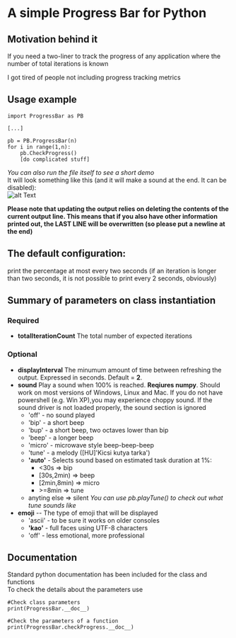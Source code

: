 # A simple Progress Bar for Python
## Motivation behind it
If you need a two-liner to track the progress of any application where the number of total iterations is known  

I got tired of people not including progress tracking metrics  

## Usage example
```
import ProgressBar as PB

[...]  

pb = PB.ProgressBar(n)
for i in range(1,n):
    pb.CheckProgress()
    [do complicated stuff]
 ```
*You can also run the file itself to see a short demo*  
 It will look something like this (and it will make a sound at the end. It can be disabled):  
![alt Text](https://i.imgur.com/x8VRPvv.gif)
 
**Please note that updating the output relies on deleting the contents of the current output line. This means that if you also have other information printed out, the LAST LINE will be overwritten (so please put a newline at the end)**

  
 ## The default configuration:  
 print the percentage at most every two seconds (if an iteration is longer than two seconds, it is not possible to print every 2 seconds, obviously)

 ## Summary of parameters on class instantiation
  ### Required  
  - **totalIterationCount** The total number of expected iterations
  ### Optional
  - **displayInterval** The minumum amount of time between refreshing the output. Expressed in seconds. Default = **2**.
  - **sound** Play a sound when 100% is reached. **Reqiures numpy**. Should work on most versions of Windows, Linux and Mac. If you do not have powershell (e.g. Win XP),you may experience choppy sound. If the sound driver is not loaded properly, the sound section is ignored
     - 'off'  - no sound played
     - 'bip'   - a short beep
     - 'bup'   - a short beep, two octaves lower than bip
     - 'beep'  - a longer beep
     - 'micro' - microwave style beep-beep-beep
     - 'tune'  - a melody ([HU]'Kicsi kutya tarka')
     - **'auto'**    - Selects sound based on estimated task duration at 1%:
         - \<30s       =\> bip  
         - \[30s,2min)  =\> beep  
         - \[2min,8min) =\> micro  
         - \>=8min     =\> tune  
      - anyting else => silent
*You can use pb.playTune() to check out what tune sounds like*
  - **emoji** -- The type of emoji that will be displayed  
       - 'ascii' - to be sure it works on older consoles
       - **'kao'**   - full faces using UTF-8 characters
       - 'off'   - less emotional, more professional

 
## Documentation  
Standard python documentation has been included for the class and functions  
To check the details about the parameters use  
```
#Check class parameters
print(ProgressBar.__doc__)

#Check the parameters of a function
print(ProgressBar.checkProgress.__doc__)
```
 
